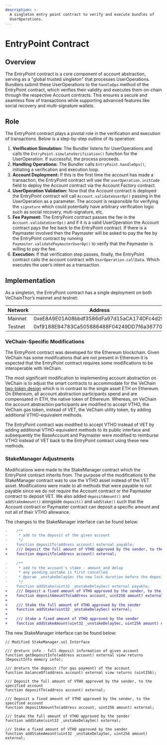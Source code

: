 ```yaml
---
description: >-
  A singleton entry point contract to verify and execute bundles of
  UserOperations.
---
```


# EntryPoint Contract

## Overview

The EntryPoint contract is a core component of account abstraction, serving as a "global trusted singleton" that processes UserOperations. Bundlers submit these UserOperations to the `handleOps` method of the EntryPoint contract, which verifies their validity and executes them on-chain through the respective Account contracts. This ensures a secure and seamless flow of transactions while supporting advanced features like social recovery and multi-signature wallets.

## Role

The EntryPoint contract plays a pivotal role in the verification and execution of transactions. Below is a step-by-step outline of its operation:

1. **Verification Simulation:** The Bundler listens for UserOperations and calls the `EntryPoint.simulateVerification()` function for the UserOperation.  If successful, the process proceeds.
2. **Handling Operations:** The Bundler calls `EntryPoint.handleOps()`, initiating a verification and execution loop.
3. **Account Deployment:** If this is the first time the account has made a transaction, the EntryPoint contract will use the `userOperation.initCode` field to deploy the Account contract via the Account Factory contract.
4. **UserOperation Validation:** Now that the Account contract is deployed the EntryPoint contract will call `Account.validateUserOp()` passing in the UserOperation as a parameter. The account is responsible for verifying the `signature` which could potentially have arbitrary verification logic such as social recovery, muti-signature, etc.
5. **Fee Payment:** The EntryPoint contract passes the fee in the `Account.validateUserOp()` and if it is a valid UserOperation the Account contract pays the fee back to the EntryPoint contract. If there is a Paymaster involved then the Paymaster will be asked to pay the fee by the EntryPoint contract by running `Paymaster.validatePaymasterUserOp()` to verify that the Paymaster is willing to pay the fee.
6. **Execution:** If that verification step passes, finally, the EntryPoint contract calls the account contract with `UserOperation.callData`. Which executes the user’s intent as a transaction.

## Implementation

As a singleton, the EntryPoint contract has a single deployment on both VeChainThor’s mainnet and testnet:

<table><thead><tr><th width="132">Network</th><th>Address</th></tr></thead><tbody><tr><td>Mainnet</td><td>0xeE8A9E01A08bbdf3586dFa97d15aCA174DFc4d29</td></tr><tr><td>Testnet</td><td>0xf9188E94783Ca505886488F04249DD7f6a36770B</td></tr></tbody></table>

### VeChain-Specific Modifications

The EntryPoint contract was developed for the Ethereum blockchain. Given VeChain has some modifications that are not present in Ethereum it is expected that the EntryPoint contract requires some modifications to be interoperable with VeChain.

The most significant modification to implementing account abstraction on VeChain is to adjust the smart contracts to accommodate for the VeChain [two-token design](../../introduction-to-vechain/dual-token-economic-model/) which is in contrast to the single asset ETH on Ethereum. On Ethereum, all account abstraction participants spend and are compensated in ETH, the native token of Ethereum. Whereas, on VeChain the account abstraction participants are modified to accept VTHO, the VeChain gas token, instead of VET, the VeChain utility token, by adding additional VTHO-equivalent methods.

The EntryPoint contract was modified to accept VTHO instead of VET by adding additional VTHO-equivalent methods to its public interface and subsequently the BaseAccount and Paymaster were modified to reimburse VTHO instead of VET back to the EntryPoint contract using these new methods.

### StakeManager Adjustments

Modifications were made to the StakeManager contract which the EntryPoint contract inherits from. The purpose of the modifications to the StakeManager contract was to use the VTHO asset instead of the VET asset. Modifications were made to all methods that were payable to not payable since we do not require the Account contract or the Paymaster contract to deposit VET. We also added `depositAmount()` and `addStakeAmount()` alongside `deposit()` and `addStake()` such that the Account contract or Paymaster contract can deposit a specific amount and not all of their VTHO allowance.

The changes to the StakeManager interface can be found below:

```diff
-    /**
-     * add to the deposit of the given account
-     */
-    function depositTo(address account) external payable;
+    /// Deposit the full amount of VTHO approved by the sender, to the specified account
+    function depositTo(address account) external;
 
-    /**
-     * add to the account's stake - amount and delay
-     * any pending unstake is first cancelled.
-     * @param _unstakeDelaySec the new lock duration before the deposit can be withdrawn.
-     */
-    function addStake(uint32 _unstakeDelaySec) external payable;
+    /// Deposit a fixed amount of VTHO approved by the sender, to the specified account
+    function depositAmountTo(address account, uint256 amount) external;
+
+    /// Stake the full amount of VTHO approved by the sender
+    function addStake(uint32 _unstakeDelaySec) external;
+
+    /// Stake a fixed amount of VTHO approved by the sender
+    function addStakeAmount(uint32 _unstakeDelaySec, uint256 amount) external;
```

The new StakeManager interface can be found below:

```solidity
// Modified StakeManager.sol Interface

/// @return info - full deposit information of given account
function getDepositInfo(address account) external view returns (DepositInfo memory info);

/// @return the deposit (for gas payment) of the account
function balanceOf(address account) external view returns (uint256);

/// Deposit the full amount of VTHO approved by the sender, to the specified account
function depositTo(address account) external;

/// Deposit a fixed amount of VTHO approved by the sender, to the specified account
function depositAmountTo(address account, uint256 amount) external;

/// Stake the full amount of VTHO approved by the sender
function addStake(uint32 _unstakeDelaySec) external;

/// Stake a fixed amount of VTHO approved by the sender
function addStakeAmount(uint32 _unstakeDelaySec, uint256 amount) external;
```
